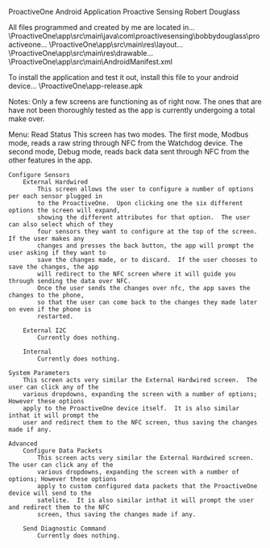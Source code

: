 ProactiveOne Android Application
Proactive Sensing
Robert Douglass

All files programmed and created by me are located in...
	\ProactiveOne\app\src\main\java\com\proactivesensing\bobbydouglass\proactiveone\...
	\ProactiveOne\app\src\main\res\layout\...
	\ProactiveOne\app\src\main\res\drawable\...
	\ProactiveOne\app\src\main\AndroidManifest.xml

To install the application and test it out, install this file to your android device...
	\ProactiveOne\app-release.apk

Notes:
	Only a few screens are functioning as of right now.  The ones that are have not been thoroughly
	tested as the app is currently undergoing a total make over.

Menu:
	Read Status
		This screen has two modes.  The first mode, Modbus mode, reads a raw string
		through NFC from the Watchdog device.  The second mode, Debug mode, reads back data sent
		through NFC from the other features in the app.
	
	Configure Sensors
		External Hardwired
			This screen allows the user to configure a number of options per each sensor plugged in
			to the ProactiveOne.  Upon clicking one the six different options the screen will expand,
			showing the different attributes for that option.  The user can also select which of they
			four sensors they want to configure at the top of the screen.  If the user makes any
			changes and presses the back button, the app will prompt the user asking if they want to
			save the changes made, or to discard.  If the user chooses to save the changes, the app
			will redirect to the NFC screen where it will guide you through sending the data over NFC.
			Once the user sends the changes over nfc, the app saves the changes to the phone,
			so that the user can come back to the changes they made later on even if the phone is
			restarted.
			
		External I2C
			Currently does nothing.
			
		Internal
			Currently does nothing.

	System Parameters
		This screen acts very similar the External Hardwired screen.  The user can click any of the
		various dropdowns, expanding the screen with a number of options; However these options
		apply to the ProactiveOne device itself.  It is also similar inthat it will prompt the
		user and redirect them to the NFC screen, thus saving the changes made if any.
		
	Advanced
		Configure Data Packets
			This screen acts very similar the External Hardwired screen.  The user can click any of the
			various dropdowns, expanding the screen with a number of options; However these options
			apply to custom configured data packets that the ProactiveOne device will send to the
			satelite.  It is also similar inthat it will prompt the user and redirect them to the NFC
			screen, thus saving the changes made if any.
		
		Send Diagnostic Command
			Currently does nothing.
